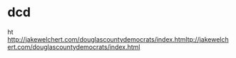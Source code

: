 # dcd

ht
http://jakewelchert.com/douglascountydemocrats/index.htmltp://jakewelchert.com/douglascountydemocrats/index.html
